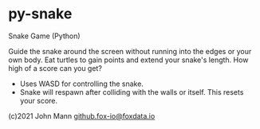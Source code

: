 # py-snake
Snake Game (Python)

Guide the snake around the screen without running into the edges or your own body.
Eat turtles to gain points and extend your snake's length. How high of a score can
you get?

* Uses WASD for controlling the snake.
* Snake will respawn after colliding with the walls or itself. This resets your score.

(c)2021 John Mann <github.fox-io@foxdata.io>